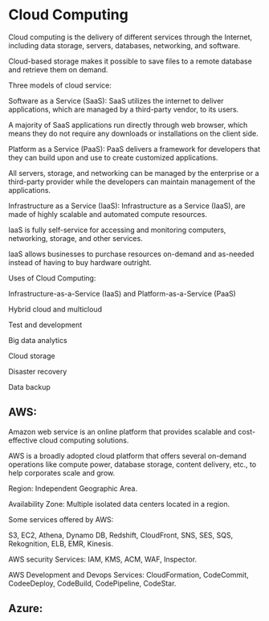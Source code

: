 # Cloud Computing

Cloud computing is the delivery of different services through the Internet, including data storage, servers, databases, networking, and software.

Cloud-based storage makes it possible to save files to a remote database and retrieve them on demand. 

Three models of cloud service:

Software as a Service (SaaS):  SaaS utilizes the internet to deliver applications, which are managed by a third-party vendor, to its users.

A majority of SaaS applications run directly through web browser, which means they do not require any downloads or installations on the client side.

Platform as a Service (PaaS): PaaS delivers a framework for developers that they can build upon and use to create customized applications. 

All servers, storage, and networking can be managed by the enterprise or a third-party provider while the developers can maintain management of the applications.

Infrastructure as a Service (IaaS): Infrastructure as a Service (IaaS), are made of highly scalable and automated compute resources.

IaaS is fully self-service for accessing and monitoring computers, networking, storage, and other services.

IaaS allows businesses to purchase resources on-demand and as-needed instead of having to buy hardware outright.

Uses of Cloud Computing:

Infrastructure-as-a-Service (IaaS) and Platform-as-a-Service (PaaS)  

Hybrid cloud and multicloud 

Test and development 

Big data analytics 

Cloud storage 

Disaster recovery  

Data backup  

AWS:
--

Amazon web service is an online platform that provides scalable and cost-effective cloud computing solutions.

AWS is a broadly adopted cloud platform that offers several on-demand operations like compute power, database storage, content delivery, etc., to help corporates scale and grow. 

Region: Independent Geographic Area.

Availability Zone: Multiple isolated data centers located in a region.

Some services offered by AWS:

S3, EC2, Athena, Dynamo DB, Redshift, CloudFront, SNS, SES, SQS, Rekognition, ELB, EMR, Kinesis.

AWS security Services: IAM, KMS, ACM, WAF, Inspector.

AWS Development and Devops Services: CloudFormation, CodeCommit, CodeeDeploy, CodeBuild, CodePipeline, CodeStar.

Azure:
--
